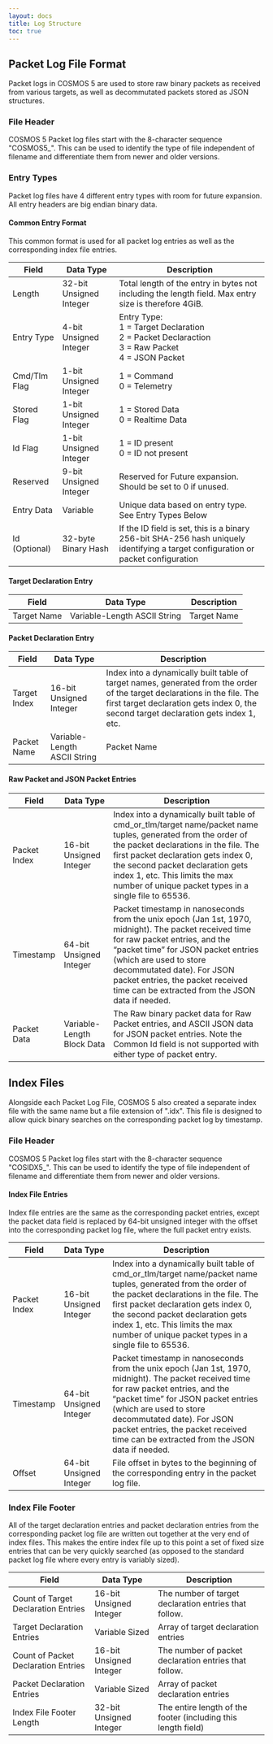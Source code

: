 ```yaml
---
layout: docs
title: Log Structure
toc: true
---
```


## Packet Log File Format

Packet logs in COSMOS 5 are used to store raw binary packets as received from various targets, as
well as decommutated packets stored as JSON structures.

### File Header
COSMOS 5 Packet log files start with the 8-character sequence "COSMOS5_". This can be used to identify the type of file independent of filename and differentiate them from newer and older versions.

### Entry Types
Packet log files have 4 different entry types with room for future expansion. All entry headers are big endian binary data.

#### Common Entry Format
This common format is used for all packet log entries as well as the corresponding index file entries.

| Field | Data Type | Description |
| ----- | --------- | ----------- |
| Length | 32-bit Unsigned Integer |Total length of the entry in bytes not including the length field.  Max entry size is therefore 4GiB. |
| Entry Type |4-bit Unsigned Integer | Entry Type:<br/>1 = Target Declaration<br/>2 = Packet Declaraction<br/>3 = Raw Packet<br/>4 = JSON Packet |
| Cmd/Tlm Flag | 1-bit Unsigned Integer | 1 = Command<br/>0 = Telemetry |
| Stored Flag | 1-bit Unsigned Integer | 1 = Stored Data<br/>0 = Realtime Data |
| Id Flag | 1-bit Unsigned Integer | 1 = ID present<br/>0 = ID not present |
| Reserved |9-bit Unsigned Integer | Reserved for Future expansion.  Should be set to 0 if unused. |
| Entry Data | Variable | Unique data based on entry type.  See Entry Types Below |
| Id (Optional) | 32-byte Binary Hash | If the ID field is set, this is a binary 256-bit SHA-256 hash uniquely identifying a target configuration or packet configuration |

#### Target Declaration Entry

| Field | Data Type | Description |
| ----- | --------- | ----------- |
| Target Name | Variable-Length ASCII String | Target Name |

#### Packet Declaration Entry

| Field | Data Type | Description |
| ----- | --------- | ----------- |
| Target Index | 16-bit Unsigned Integer | Index into a dynamically built table of target names, generated from the order of the target declarations in the file.  The first target declaration gets index 0, the second target declaration gets index 1, etc. |
| Packet Name | Variable-Length ASCII String | Packet Name |

#### Raw Packet and JSON Packet Entries

| Field | Data Type | Description |
| ----- | --------- | ----------- |
| Packet Index | 16-bit Unsigned Integer | Index into a dynamically built table of cmd_or_tlm/target name/packet name tuples, generated from the order of the packet declarations in the file. The first packet declaration gets index 0, the second packet declaration gets index 1, etc. This limits the max number of unique packet types in a single file to 65536. |
| Timestamp | 64-bit Unsigned Integer | Packet timestamp in nanoseconds from the unix epoch (Jan 1st, 1970, midnight). The packet received time for raw packet entries, and the “packet time” for JSON packet entries (which are used to store decommutated date). For JSON packet entries, the packet received time can be extracted from the JSON data if needed. |
| Packet Data | Variable-Length Block Data | The Raw binary packet data for Raw Packet entries, and ASCII JSON data for JSON packet entries. Note the Common Id field is not supported with either type of packet entry. |

## Index Files
Alongside each Packet Log File, COSMOS 5 also created a separate index file with the same name but a file extension of ".idx".  This file is designed to allow quick binary searches on the corresponding packet log by timestamp.

### File Header
COSMOS 5 Packet log files start with the 8-character sequence "COSIDX5_".  This can be used to identify the type of file independent of filename and differentiate them from newer and older versions.

#### Index File Entries
Index file entries are the same as the corresponding packet entries, except the packet data field is replaced by 64-bit unsigned integer with the offset into the corresponding packet log file, where the full packet entry exists.

| Field | Data Type | Description |
| ----- | --------- | ----------- |
| Packet Index | 16-bit Unsigned Integer | Index into a dynamically built table of cmd_or_tlm/target name/packet name tuples, generated from the order of the packet declarations in the file. The first packet declaration gets index 0, the second packet declaration gets index 1, etc. This limits the max number of unique packet types in a single file to 65536. |
| Timestamp | 64-bit Unsigned Integer | Packet timestamp in nanoseconds from the unix epoch (Jan 1st, 1970, midnight). The packet received time for raw packet entries, and the “packet time” for JSON packet entries (which are used to store decommutated date). For JSON packet entries, the packet received time can be extracted from the JSON data if needed. |
| Offset | 64-bit Unsigned Integer | File offset in bytes to the beginning of the corresponding entry in the packet log file. |

### Index File Footer
All of the target declaration entries and packet declaration entries from the corresponding packet log file are written out together at the very end of index files.   This makes the entire index file up to this point a set of fixed size entries that can be very quickly searched (as opposed to the standard packet log file where every entry is variably sized).

| Field | Data Type | Description |
| ----- | --------- | ----------- |
| Count of Target Declaration Entries	| 16-bit Unsigned Integer | The number of target declaration entries that follow. |
| Target Declaration Entries | Variable Sized | Array of target declaration entries |
| Count of Packet Declaration Entries | 16-bit Unsigned Integer | The number of packet declaration entries that follow. |
| Packet Declaration Entries | Variable Sized | Array of packet declaration entries |
| Index File Footer Length | 32-bit Unsigned Integer | The entire length of the footer (including this length field) |
